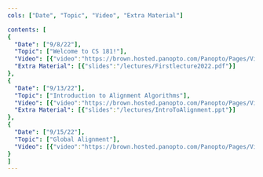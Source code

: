 ```yaml
---
cols: ["Date", "Topic", "Video", "Extra Material"]

contents: [
{
  "Date": ["9/8/22"],
  "Topic": ["Welcome to CS 181!"],
  "Video": [{"video":"https://brown.hosted.panopto.com/Panopto/Pages/Viewer.aspx?id=9aa2bce4-5706-420f-9daa-af090116a740"}],
  "Extra Material": [{"slides":"/lectures/Firstlecture2022.pdf"}]
},
{
  "Date": ["9/13/22"],
  "Topic": ["Introduction to Alignment Algorithms"],
  "Video": [{"video":"https://brown.hosted.panopto.com/Panopto/Pages/Viewer.aspx?id=6a1ff293-5b2b-4a4a-bda1-af0f014e8a92"}],
  "Extra Material": [{"slides":"/lectures/IntroToAlignment.ppt"}]
},
{
  "Date": ["9/15/22"],
  "Topic": ["Global Alignment"],
  "Video": [{"video":"https://brown.hosted.panopto.com/Panopto/Pages/Viewer.aspx?id=9557b6ea-4a5e-4bde-a1ef-af090116a7b6"}]
}
]
---
```

